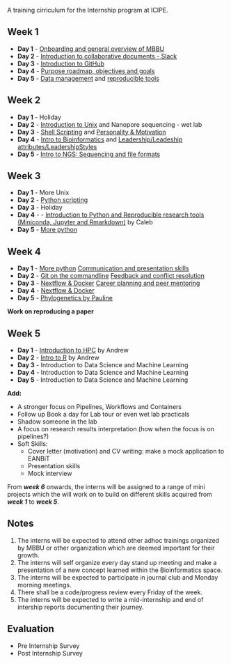 A training cirriculum for the Internship program at ICIPE.

## Week 1
- **Day 1** - [Onboarding and general overview of MBBU](https://github.com/mbbu/Onboarding)
- **Day 2** - [Introduction to collaborative documents - Slack](https://slack.com/intl/en-ke/help/categories/360000049063)
- **Day 3** - [Introduction to GitHub](https://github.com/eanbit-rt/IntroductoryGit)
- **Day 4** - [Purpose roadmap, objectives and goals](https://mozilla.github.io/open-leadership-training-series/articles/opening-your-project/start-your-project-roadmap/)
- **Day 5** - [Data management](https://docs.google.com/presentation/d/18ldedgpdM9S1ve_Gw9JRRvXZmssZALXfapOAkvYjCU4/edit#slide=id.p1) and 
[reproducible tools](https://docs.google.com/presentation/d/1LmkXr3SALatzwHqJ3SaZne8Mkq-f2DW_lA5xvHpE7T8/edit#slide=id.g4d83735816_0_0)

## Week 2
- **Day 1** - Holiday
- **Day 2** - [Introduction to Unix](https://swcarpentry.github.io/shell-novice/) and Nanopore sequencing - wet lab
- **Day 3** - [Shell Scripting](https://github.com/mbbu/training-materials-and-resources/blob/main/Exercises/sh_scripting.md) and [Personality & Motivation](https://github.com/mbbu/training-materials-and-resources/blob/main/Soft_Skills/session_1_PersonalityMotivation.pdf)
- **Day 4** - [Intro to Bioinformatics](https://docs.google.com/presentation/d/1K74KqskOQwuO5g7r65lqj5KTfB3ETeyuvMSiHS9I1bc/edit#slide=id.p) and [Leadership/Leadeship attributes/LeadershipStyles](https://github.com/mbbu/training-materials-and-resources/blob/main/Soft_Skills/session2_LeadershipAttributes.pdf)
- **Day 5** - [Intro to NGS: Sequencing and file formats](https://www.vula.uct.ac.za/access/content/group/85f4dc42-4fd6-43a0-bbd7-7be6b6729b1f/Module%205%3A%20Genomics/Session%201/Module5_Session1.pdf)

## Week 3
- **Day 1** - More Unix
- **Day 2** - [Python scripting](https://github.com/mbbu/training-materials-and-resources/blob/main/Exercises/py_scripting.md)
- **Day 3** - Holiday
- **Day 4** - - [Introduction to Python and Reproducible research tools (Miniconda, Jupyter and Rmarkdown)](https://github.com/kipkurui/Python4Bioinformatics) by Caleb
- **Day 5** - [More python](https://swcarpentry.github.io/python-novice-inflammation/)

## Week 4
- **Day 1** - [More python](https://swcarpentry.github.io/python-novice-inflammation/) [Communication and presentation skills](https://github.com/mbbu/training-materials-and-resources/blob/main/Soft_Skills/session4_communicationandpresentationskills.pdf)
- **Day 2** - [Git on the commandline](https://github.com/eanbit-rt/IntroductoryGit) [Feedback and conflict resolution](https://github.com/mbbu/training-materials-and-resources/blob/main/Soft_Skills/session5_feedbackandconflictresolution.pdf)
- **Day 3** - [Nextflow & Docker](https://docs.google.com/presentation/d/1Bdg5Cwfqsrt3n7UAA8n6PqnRLkN0NgwPTzJYwS47cDI/edit#slide=id.ge4784a2f73_1_135) [Career planning and peer mentoring](https://github.com/mbbu/training-materials-and-resources/blob/main/Soft_Skills/session6_careerplanningandpeermentoring.pdf)
- **Day 4** - [Nextflow & Docker](https://github.com/eanbit-rt/Workflows_and_package_management/blob/master/Nextflow%20and%20docker%20and%20singularity.md)
- **Day 5** - [Phylogenetics by Pauline](https://github.com/mbbu/training-materials-and-resources/blob/main/Phylogenetics_resources/Phylogenetics_handout%209.pdf)

**Work on reproducing a paper**

## Week 5
- **Day 1** - [Introduction to HPC](https://github.com/mbbu/HPC_Training) by Andrew
- **Day 2** - [Intro to R](https://datacarpentry.org/R-ecology-lesson/01-intro-to-r.html) by Andrew
- **Day 3** - Introduction to Data Science and Machine Learning 
- **Day 4** - Introduction to Data Science and Machine Learning 
- **Day 5** - Introduction to Data Science and Machine Learning

**Add:**
- A stronger focus on Pipelines, Workflows and Containers
- Follow up Book a day for Lab tour or even wet lab practicals 
- Shadow someone in the lab
- A focus on research results interpretation (how when the focus is on pipelines?)
- Soft Skills:
    - Cover letter (motivation) and CV writing: make a mock application to EANBiT
    - Presentation skills
    - Mock interview 
    
From _**week 6**_ onwards, the interns will be assigned to a range of mini projects which the will work on to build 
on different skills acquired from _**week 1**_ to _**week 5**_.

## Notes
1. The interns will be expected to attend other adhoc trainings organized by MBBU or other organization which are deemed important for their growth.
2. The interns will self organize every day stand up meeting and make a presentation of a new concept learned within the Bioinformatics space.
3. The interns will be expected to participate in journal club  and Monday morning meetings.
4. There shall be a code/progress review every Friday of the week.
5. The interns will be expected to write a mid-internship and end of intership reports documenting their journey.

## Evaluation
- Pre Internship Survey
- Post Internship Survey
